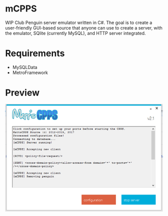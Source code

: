 # mCPPS
WIP Club Penguin server emulator written in C#. The goal is to create a user-friendly GUI-based source that anyone can use to create a server, with the emulator, SQlite (currently MySQL), and HTTP server integrated.

# Requirements
* MySQLData
* MetroFramework

# Preview
![alt text](https://raw.githubusercontent.com/mh9924/mCPPS/master/screens/mCPPS1.png)
